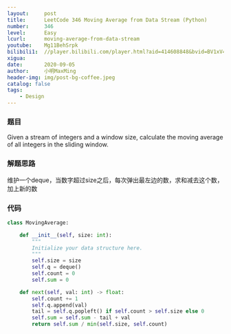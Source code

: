 ```yaml
---
layout:     post
title:      LeetCode 346 Moving Average from Data Stream (Python)
number:     346
level:      Easy
lcurl:      moving-average-from-data-stream
youtube:    Mg11BehSrpk
bilibili1:  //player.bilibili.com/player.html?aid=414608848&bvid=BV1xV411m73u&cid=234493275&page=1
xigua:      
date:       2020-09-05
author:     小明MaxMing
header-img: img/post-bg-coffee.jpeg
catalog: false
tags:
    - Design
---
```


### 题目

Given a stream of integers and a window size, calculate the moving average of all integers in the sliding window.

### 解题思路

维护一个deque，当数字超过size之后，每次弹出最左边的数，求和减去这个数，加上新的数

### 代码
```python
class MovingAverage:

    def __init__(self, size: int):
        """
        Initialize your data structure here.
        """
        self.size = size
        self.q = deque()
        self.count = 0
        self.sum = 0

    def next(self, val: int) -> float:
        self.count += 1
        self.q.append(val)
        tail = self.q.popleft() if self.count > self.size else 0
        self.sum = self.sum - tail + val
        return self.sum / min(self.size, self.count)
```
